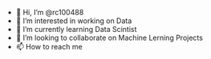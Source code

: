 - 👋 Hi, I’m @rc100488
- 👀 I’m interested in working on Data 
- 🌱 I’m currently learning Data Scintist
- 💞️ I’m looking to collaborate on Machine Lerning Projects
- 📫 How to reach me 

<!---
rc100488/rc100488 is a ✨ special ✨ repository because its `README.md` (this file) appears on your GitHub profile.
You can click the Preview link to take a look at your changes.
--->
